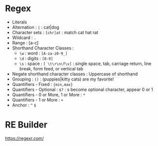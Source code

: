# Regex
- Literals
- Alternation : `|` : cat|dog
- Character sets : `[chr]at` : match cat hat rat
- Wildcard : `.`
- Range : [a-c]
- Shorthand Character Classes :
    - `\w` : word : `[A-za-z0-9_]`
    - `\d` : digits : `[0-9]`
    - `\s` : space : `[ \t\r\n\f\v]` : single space, tab, carriage return, line break, form feed, or vertical tab
- Negate shorthand character classes : Uppercase of shorthand
- Grouping : `()` : (puppies|kitty cats) are my favorite!
- Quantifiers - Fixed : `{min,max}`
- Quantifiers - Optional : s`?` : s become optional character, appear 0 or 1
- Quantifiers - 0 or More, 1 or More : `*`
- Quantifiers - 1 or More : `+`
- Anchor : `^` `$`

# RE Builder
https://regexr.com/
